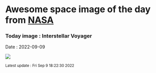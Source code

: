 
# Awesome space image of the day from [NASA](https://api.nasa.gov/)

### Today image : Interstellar Voyager

Date : 2022-09-09


![](https://apod.nasa.gov/apod/image/2209/voyager_modern_poster_crop.jpg)

<small>Latest update : Fri Sep  9 18:22:30 2022</small>


